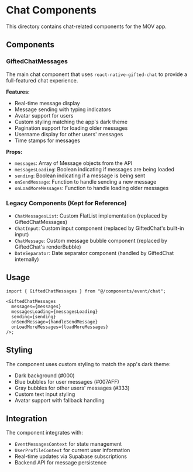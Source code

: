 # Chat Components

This directory contains chat-related components for the MOV app.

## Components

### GiftedChatMessages

The main chat component that uses `react-native-gifted-chat` to provide a full-featured chat experience.

**Features:**

- Real-time message display
- Message sending with typing indicators
- Avatar support for users
- Custom styling matching the app's dark theme
- Pagination support for loading older messages
- Username display for other users' messages
- Time stamps for messages

**Props:**

- `messages`: Array of Message objects from the API
- `messagesLoading`: Boolean indicating if messages are being loaded
- `sending`: Boolean indicating if a message is being sent
- `onSendMessage`: Function to handle sending a new message
- `onLoadMoreMessages`: Function to handle loading older messages

### Legacy Components (Kept for Reference)

- `ChatMessagesList`: Custom FlatList implementation (replaced by GiftedChatMessages)
- `ChatInput`: Custom input component (replaced by GiftedChat's built-in input)
- `ChatMessage`: Custom message bubble component (replaced by GiftedChat's renderBubble)
- `DateSeparator`: Date separator component (handled by GiftedChat internally)

## Usage

```tsx
import { GiftedChatMessages } from "@/components/event/chat";

<GiftedChatMessages
  messages={messages}
  messagesLoading={messagesLoading}
  sending={sending}
  onSendMessage={handleSendMessage}
  onLoadMoreMessages={loadMoreMessages}
/>;
```

## Styling

The component uses custom styling to match the app's dark theme:

- Dark background (#000)
- Blue bubbles for user messages (#007AFF)
- Gray bubbles for other users' messages (#333)
- Custom text input styling
- Avatar support with fallback handling

## Integration

The component integrates with:

- `EventMessagesContext` for state management
- `UserProfileContext` for current user information
- Real-time updates via Supabase subscriptions
- Backend API for message persistence
